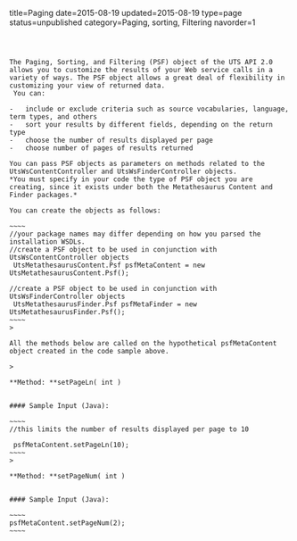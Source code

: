 title=Paging
date=2015-08-19
updated=2015-08-19
type=page
status=unpublished
category=Paging, sorting, Filtering
navorder=1
~~~~~~



The Paging, Sorting, and Filtering (PSF) object of the UTS API 2.0 allows you to customize the results of your Web service calls in a variety of ways. The PSF object allows a great deal of flexibility in customizing your view of returned data.
 You can:

-   include or exclude criteria such as source vocabularies, language, term types, and others
-   sort your results by different fields, depending on the return type
-   choose the number of results displayed per page
-   choose number of pages of results returned

You can pass PSF objects as parameters on methods related to the UtsWsContentController and UtsWsFinderController objects.
*You must specify in your code the type of PSF object you are creating, since it exists under both the Metathesaurus Content and Finder packages.*

You can create the objects as follows:

~~~~
//your package names may differ depending on how you parsed the installation WSDLs.
//create a PSF object to be used in conjunction with UtsWsContentController objects
 UtsMetathesaurusContent.Psf psfMetaContent = new UtsMetathesaurusContent.Psf();
 
//create a PSF object to be used in conjunction with UtsWsFinderController objects
 UtsMetathesaurusFinder.Psf psfMetaFinder = new UtsMetathesaurusFinder.Psf();
~~~~
>

All the methods below are called on the hypothetical psfMetaContent object created in the code sample above.

>

**Method: **setPageLn( int )


#### Sample Input (Java):

~~~~
//this limits the number of results displayed per page to 10

 psfMetaContent.setPageLn(10);
~~~~
>

**Method: **setPageNum( int )


#### Sample Input (Java):

~~~~
psfMetaContent.setPageNum(2);
~~~~

